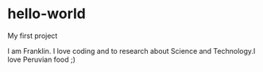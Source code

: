 # hello-world
My first project

I am Franklin. I love coding and to research about Science and Technology.I love Peruvian food ;)
